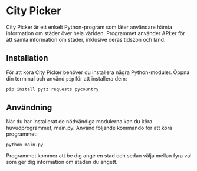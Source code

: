 # City Picker

City Picker är ett enkelt Python-program som låter användare hämta information om städer över hela världen. Programmet använder API:er för att samla information om städer, inklusive deras tidszon och land.

## Installation

För att köra City Picker behöver du installera några Python-moduler. Öppna din terminal och använd `pip` för att installera dem:

```bash
pip install pytz requests pycountry
```

## Användning

När du har installerat de nödvändiga modulerna kan du köra huvudprogrammet, main.py. Använd följande kommando för att köra programmet:
```
python main.py
```

Programmet kommer att be dig ange en stad och sedan välja mellan fyra val som ger dig information om staden du angett.
